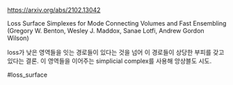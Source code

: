 https://arxiv.org/abs/2102.13042

Loss Surface Simplexes for Mode Connecting Volumes and Fast Ensembling (Gregory W. Benton, Wesley J. Maddox, Sanae Lotfi, Andrew Gordon Wilson)

loss가 낮은 영역들을 잇는 경로들이 있다는 것을 넘어 이 경로들이 상당한 부피를 갖고 있다는 결론. 이 영역들을 이어주는 simplicial complex를 사용해 앙상블도 시도.

#loss_surface